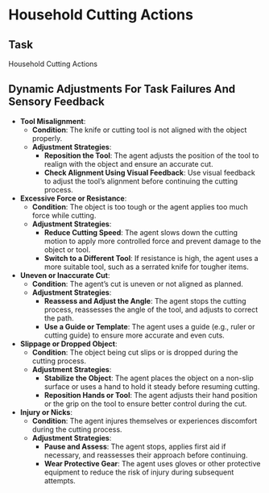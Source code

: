 # Household Cutting Actions

## Task
Household Cutting Actions
## Dynamic Adjustments For Task Failures And Sensory Feedback
- **Tool Misalignment**: 
  - **Condition**: The knife or cutting tool is not aligned with the object properly.
  - **Adjustment Strategies**:
    - **Reposition the Tool**: The agent adjusts the position of the tool to realign with the object and ensure an accurate cut.
    - **Check Alignment Using Visual Feedback**: Use visual feedback to adjust the tool’s alignment before continuing the cutting process.
- **Excessive Force or Resistance**: 
  - **Condition**: The object is too tough or the agent applies too much force while cutting.
  - **Adjustment Strategies**:
    - **Reduce Cutting Speed**: The agent slows down the cutting motion to apply more controlled force and prevent damage to the object or tool.
    - **Switch to a Different Tool**: If resistance is high, the agent uses a more suitable tool, such as a serrated knife for tougher items.
- **Uneven or Inaccurate Cut**: 
  - **Condition**: The agent’s cut is uneven or not aligned as planned.
  - **Adjustment Strategies**:
    - **Reassess and Adjust the Angle**: The agent stops the cutting process, reassesses the angle of the tool, and adjusts to correct the path.
    - **Use a Guide or Template**: The agent uses a guide (e.g., ruler or cutting guide) to ensure more accurate and even cuts.
- **Slippage or Dropped Object**: 
  - **Condition**: The object being cut slips or is dropped during the cutting process.
  - **Adjustment Strategies**:
    - **Stabilize the Object**: The agent places the object on a non-slip surface or uses a hand to hold it steady before resuming cutting.
    - **Reposition Hands or Tool**: The agent adjusts their hand position or the grip on the tool to ensure better control during the cut.
- **Injury or Nicks**: 
  - **Condition**: The agent injures themselves or experiences discomfort during the cutting process.
  - **Adjustment Strategies**:
    - **Pause and Assess**: The agent stops, applies first aid if necessary, and reassesses their approach before continuing.
    - **Wear Protective Gear**: The agent uses gloves or other protective equipment to reduce the risk of injury during subsequent attempts.

